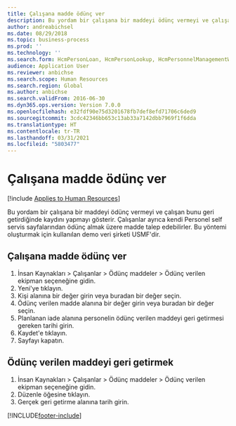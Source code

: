```yaml
---
title: Çalışana madde ödünç ver
description: Bu yordam bir çalışana bir maddeyi ödünç vermeyi ve çalışan bunu geri getirdiğinde kaydını yapmayı gösterir.
author: andreabichsel
ms.date: 08/29/2018
ms.topic: business-process
ms.prod: ''
ms.technology: ''
ms.search.form: HcmPersonLoan, HcmPersonLookup, HcmPersonnelManagementWorkspace
audience: Application User
ms.reviewer: anbichse
ms.search.scope: Human Resources
ms.search.region: Global
ms.author: anbichse
ms.search.validFrom: 2016-06-30
ms.dyn365.ops.version: Version 7.0.0
ms.openlocfilehash: e32fdf90e75d3201678fb7def8efd71706c6ded9
ms.sourcegitcommit: 3cdc42346bb653c13ab33a7142dbb7969f1f6dda
ms.translationtype: HT
ms.contentlocale: tr-TR
ms.lasthandoff: 03/31/2021
ms.locfileid: "5803477"
---
```

# <a name="loan-item-to-a-worker"></a>Çalışana madde ödünç ver

[!include [Applies to Human Resources](../includes/applies-to-hr.md)]



Bu yordam bir çalışana bir maddeyi ödünç vermeyi ve çalışan bunu geri getirdiğinde kaydını yapmayı gösterir. Çalışanlar ayrıca kendi Personel self servis sayfalarından ödünç almak üzere madde talep edebilirler. Bu yöntemi oluşturmak için kullanılan demo veri şirketi USMF'dir.


## <a name="loan-item-to-a-worker"></a>Çalışana madde ödünç ver
1. İnsan Kaynakları > Çalışanlar > Ödünç maddeler > Ödünç verilen ekipman seçeneğine gidin.
2. Yeni'ye tıklayın.
3. Kişi alanına bir değer girin veya buradan bir değer seçin.
4. Ödünç verilen madde alanına bir değer girin veya buradan bir değer seçin.
5. Planlanan iade alanına personelin ödünç verilen maddeyi geri getirmesi gereken tarihi girin.
6. Kaydet'e tıklayın.
7. Sayfayı kapatın.

## <a name="return-a-loan-item"></a>Ödünç verilen maddeyi geri getirmek
1. İnsan Kaynakları > Çalışanlar > Ödünç maddeler > Ödünç verilen ekipman seçeneğine gidin.
2. Düzenle öğesine tıklayın.
3. Gerçek geri getirme alanına tarih girin.



[!INCLUDE[footer-include](../includes/footer-banner.md)]